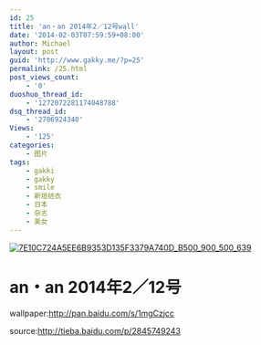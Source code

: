 ```yaml
---
id: 25
title: 'an・an 2014年2／12号wall'
date: '2014-02-03T07:59:59+08:00'
author: Michael
layout: post
guid: 'http://www.gakky.me/?p=25'
permalink: /25.html
post_views_count:
    - '0'
duoshuo_thread_id:
    - '1272072281174048788'
dsq_thread_id:
    - '2706924340'
Views:
    - '125'
categories:
    - 图片
tags:
    - gakki
    - gakky
    - smile
    - 新垣结衣
    - 日本
    - 杂志
    - 美女
---
```


[![7E10C724A5EE6B9353D135F3379A740D_B500_900_500_639](http://www.yui-aragaki.org/wp-content/uploads/img/7E10C724A5EE6B9353D135F3379A740D_B500_900_500_639.jpeg)](http://www.yui-aragaki.org/wp-content/uploads/img/7E10C724A5EE6B9353D135F3379A740D_B1280_1280_1280_1637.jpeg)

# an・an 2014年2／12号

wallpaper:[](http://pan.baidu.com/s/1mgCzjcc)<http://pan.baidu.com/s/1mgCzjcc>

source:<http://tieba.baidu.com/p/2845749243>